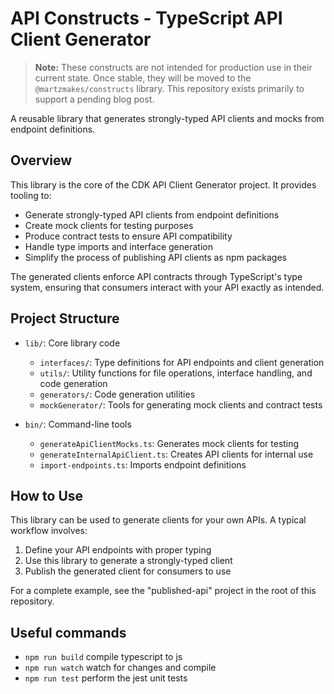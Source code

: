 # API Constructs - TypeScript API Client Generator

> **Note:** These constructs are not intended for production use in their current state. Once stable, they will be moved to the `@martzmakes/constructs` library. This repository exists primarily to support a pending blog post.

A reusable library that generates strongly-typed API clients and mocks from endpoint definitions.

## Overview

This library is the core of the CDK API Client Generator project. It provides tooling to:

- Generate strongly-typed API clients from endpoint definitions
- Create mock clients for testing purposes
- Produce contract tests to ensure API compatibility
- Handle type imports and interface generation
- Simplify the process of publishing API clients as npm packages

The generated clients enforce API contracts through TypeScript's type system, ensuring that consumers interact with your API exactly as intended.

## Project Structure

- `lib/`: Core library code
  - `interfaces/`: Type definitions for API endpoints and client generation
  - `utils/`: Utility functions for file operations, interface handling, and code generation
  - `generators/`: Code generation utilities
  - `mockGenerator/`: Tools for generating mock clients and contract tests

- `bin/`: Command-line tools
  - `generateApiClientMocks.ts`: Generates mock clients for testing
  - `generateInternalApiClient.ts`: Creates API clients for internal use
  - `import-endpoints.ts`: Imports endpoint definitions

## How to Use

This library can be used to generate clients for your own APIs. A typical workflow involves:

1. Define your API endpoints with proper typing
2. Use this library to generate a strongly-typed client
3. Publish the generated client for consumers to use

For a complete example, see the "published-api" project in the root of this repository.

## Useful commands

* `npm run build`   compile typescript to js
* `npm run watch`   watch for changes and compile
* `npm run test`    perform the jest unit tests
